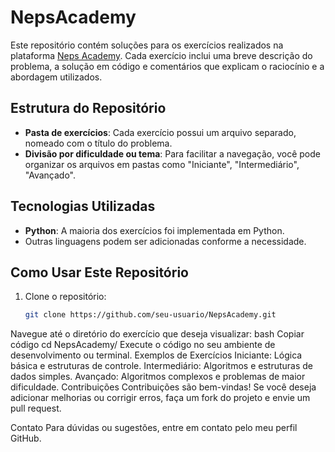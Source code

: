 # NepsAcademy

Este repositório contém soluções para os exercícios realizados na plataforma [Neps Academy](https://neps.academy/). Cada exercício inclui uma breve descrição do problema, a solução em código e comentários que explicam o raciocínio e a abordagem utilizados.

## Estrutura do Repositório

- **Pasta de exercícios**: Cada exercício possui um arquivo separado, nomeado com o título do problema.
- **Divisão por dificuldade ou tema**: Para facilitar a navegação, você pode organizar os arquivos em pastas como "Iniciante", "Intermediário", "Avançado".

## Tecnologias Utilizadas

- **Python**: A maioria dos exercícios foi implementada em Python.
- Outras linguagens podem ser adicionadas conforme a necessidade.

## Como Usar Este Repositório

1. Clone o repositório:
   ```bash
   git clone https://github.com/seu-usuario/NepsAcademy.git
Navegue até o diretório do exercício que deseja visualizar:
bash
Copiar código
cd NepsAcademy/<pasta-do-exercicio>
Execute o código no seu ambiente de desenvolvimento ou terminal.
Exemplos de Exercícios
Iniciante: Lógica básica e estruturas de controle.
Intermediário: Algoritmos e estruturas de dados simples.
Avançado: Algoritmos complexos e problemas de maior dificuldade.
Contribuições
Contribuições são bem-vindas! Se você deseja adicionar melhorias ou corrigir erros, faça um fork do projeto e envie um pull request.

Contato
Para dúvidas ou sugestões, entre em contato pelo meu perfil GitHub.

